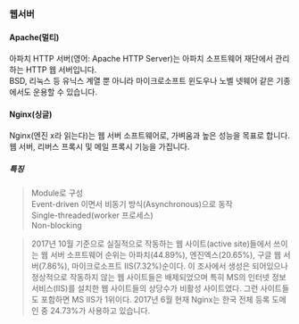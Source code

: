 
### 웹서버

#### Apache(멀티)
아파치 HTTP 서버(영어: Apache HTTP Server)는 아파치 소프트웨어 재단에서 관리하는 HTTP 웹 서버입니다.<br>
BSD, 리눅스 등 유닉스 계열 뿐 아니라 마이크로소프트 윈도우나 노벨 넷웨어 같은 기종에서도 운용할 수 있습니다.<br>

#### Nginx(싱글)
Nginx(엔진 x라 읽는다)는 웹 서버 소프트웨어로, 가벼움과 높은 성능을 목표로 합니다.<br>
웹 서버, 리버스 프록시 및 메일 프록시 기능을 가집니다.<br>

##### 특징
> Module로 구성<br>
> Event-driven 이면서 비동기 방식(Asynchronous)으로 동작<br>
> Single-threaded(worker 프로세스)<br>
> Non-blocking<br>

> 2017년 10월 기준으로 실질적으로 작동하는 웹 사이트(active site)들에서 쓰이는 웹 서버 소프트웨어 순위는 아파치(44.89%), 엔진엑스(20.65%), 구글 웹 서버(7.86%), 마이크로소프트 IIS(7.32%)순이다. 이 조사에서 생성은 되어있으나 정상적으로 작동하지 않는 웹 사이트들은 배제되었으며 특히 MS의 인터넷 정보 서비스(IIS)를 설치한 웹 사이트들의 상당수가 비활성 사이트였다. 그런 사이트들도 포함하면 MS IIS가 1위이다. 2017년 6월 현재 Nginx는 한국 전체 등록 도메인 중 24.73%가 사용하고 있습니다.
